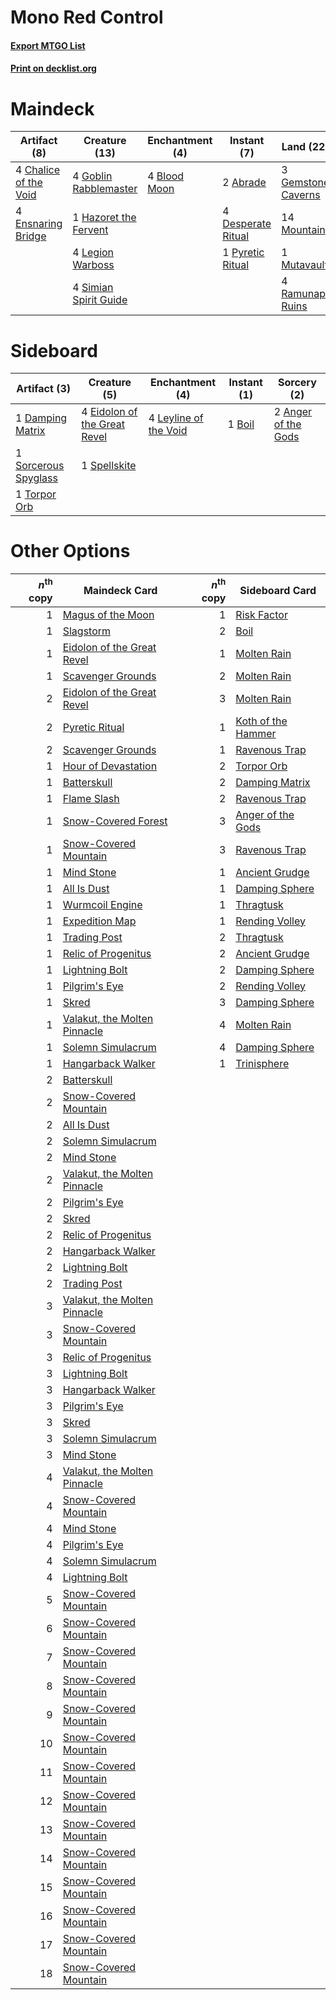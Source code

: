 # Mono Red Control

#### [Export MTGO List](../collection/Mono%20Red%20Control/Mono%20Red%20Control.txt)
#### [Print on decklist.org](http://decklist.org/?deckmain=2%09Abrade%0A2%09Anger%20of%20the%20Gods%0A4%09Blood%20Moon%0A4%09Chalice%20of%20the%20Void%0A4%09Chandra,%20Torch%20of%20Defiance%0A4%09Desperate%20Ritual%0A4%09Ensnaring%20Bridge%0A3%09Gemstone%20Caverns%0A4%09Goblin%20Rabblemaster%0A1%09Hazoret%20the%20Fervent%0A4%09Legion%20Warboss%0A14%09Mountain%0A1%09Mutavault%0A1%09Pyretic%20Ritual%0A4%09Ramunap%20Ruins%0A4%09Simian%20Spirit%20Guide&deckside=2%09Anger%20of%20the%20Gods%0A1%09Boil%0A1%09Damping%20Matrix%0A4%09Eidolon%20of%20the%20Great%20Revel%0A4%09Leyline%20of%20the%20Void%0A1%09Sorcerous%20Spyglass%0A1%09Spellskite%0A1%09Torpor%20Orb)
# Maindeck

|                                          Artifact (8)                                          |                                         Creature (13)                                          |                                    Enchantment (4)                                    |                                         Instant (7)                                         |                                          Land (22)                                          |                                           Planeswalker (4)                                            |                                         Sorcery (2)                                          |
|------------------------------------------------------------------------------------------------|------------------------------------------------------------------------------------------------|---------------------------------------------------------------------------------------|---------------------------------------------------------------------------------------------|---------------------------------------------------------------------------------------------|-------------------------------------------------------------------------------------------------------|----------------------------------------------------------------------------------------------|
|4 [Chalice of the Void](http://gatherer.wizards.com/Pages/Card/Details.aspx?multiverseid=370411)|4 [Goblin Rabblemaster](http://gatherer.wizards.com/Pages/Card/Details.aspx?multiverseid=438486)|4 [Blood Moon](http://gatherer.wizards.com/Pages/Card/Details.aspx?multiverseid=370419)|2 [Abrade](http://gatherer.wizards.com/Pages/Card/Details.aspx?multiverseid=430772)          |3 [Gemstone Caverns](http://gatherer.wizards.com/Pages/Card/Details.aspx?multiverseid=122094)|4 [Chandra, Torch of Defiance](http://gatherer.wizards.com/Pages/Card/Details.aspx?multiverseid=417683)|2 [Anger of the Gods](http://gatherer.wizards.com/Pages/Card/Details.aspx?multiverseid=438682)|
|4 [Ensnaring Bridge](http://gatherer.wizards.com/Pages/Card/Details.aspx?multiverseid=442213)   |1 [Hazoret the Fervent](http://gatherer.wizards.com/Pages/Card/Details.aspx?multiverseid=429886)|                                                                                       |4 [Desperate Ritual](http://gatherer.wizards.com/Pages/Card/Details.aspx?multiverseid=370546)|14 [Mountain](http://gatherer.wizards.com/Pages/Card/Details.aspx?multiverseid=439604)       |                                                                                                       |                                                                                              |
|                                                                                                |4 [Legion Warboss](http://gatherer.wizards.com/Pages/Card/Details.aspx?multiverseid=452859)     |                                                                                       |1 [Pyretic Ritual](http://gatherer.wizards.com/Pages/Card/Details.aspx?multiverseid=205067)  |1 [Mutavault](http://gatherer.wizards.com/Pages/Card/Details.aspx?multiverseid=152724)       |                                                                                                       |                                                                                              |
|                                                                                                |4 [Simian Spirit Guide](http://gatherer.wizards.com/Pages/Card/Details.aspx?multiverseid=442137)|                                                                                       |                                                                                             |4 [Ramunap Ruins](http://gatherer.wizards.com/Pages/Card/Details.aspx?multiverseid=430870)   |                                                                                                       |                                                                                              |


# Sideboard

|                                         Artifact (3)                                          |                                             Creature (5)                                              |                                        Enchantment (4)                                         |                                   Instant (1)                                   |                                         Sorcery (2)                                          |
|-----------------------------------------------------------------------------------------------|-------------------------------------------------------------------------------------------------------|------------------------------------------------------------------------------------------------|---------------------------------------------------------------------------------|----------------------------------------------------------------------------------------------|
|1 [Damping Matrix](http://gatherer.wizards.com/Pages/Card/Details.aspx?multiverseid=426043)    |4 [Eidolon of the Great Revel](http://gatherer.wizards.com/Pages/Card/Details.aspx?multiverseid=442117)|4 [Leyline of the Void](http://gatherer.wizards.com/Pages/Card/Details.aspx?multiverseid=205013)|1 [Boil](http://gatherer.wizards.com/Pages/Card/Details.aspx?multiverseid=430682)|2 [Anger of the Gods](http://gatherer.wizards.com/Pages/Card/Details.aspx?multiverseid=438682)|
|1 [Sorcerous Spyglass](http://gatherer.wizards.com/Pages/Card/Details.aspx?multiverseid=435407)|1 [Spellskite](http://gatherer.wizards.com/Pages/Card/Details.aspx?multiverseid=397743)                |                                                                                                |                                                                                 |                                                                                              |
|1 [Torpor Orb](http://gatherer.wizards.com/Pages/Card/Details.aspx?multiverseid=233069)        |                                                                                                       |                                                                                                |                                                                                 |                                                                                              |


# Other Options

|*n*<sup>th</sup> copy|                                             Maindeck Card                                             |*n*<sup>th</sup> copy|                                       Sideboard Card                                        |
|--------------------:|-------------------------------------------------------------------------------------------------------|--------------------:|---------------------------------------------------------------------------------------------|
|                    1|[Magus of the Moon](http://gatherer.wizards.com/Pages/Card/Details.aspx?multiverseid=438704)           |                    1|[Risk Factor](http://gatherer.wizards.com/Pages/Card/Details.aspx?multiverseid=452863)       |
|                    1|[Slagstorm](http://gatherer.wizards.com/Pages/Card/Details.aspx?multiverseid=214054)                   |                    2|[Boil](http://gatherer.wizards.com/Pages/Card/Details.aspx?multiverseid=430682)              |
|                    1|[Eidolon of the Great Revel](http://gatherer.wizards.com/Pages/Card/Details.aspx?multiverseid=442117)  |                    1|[Molten Rain](http://gatherer.wizards.com/Pages/Card/Details.aspx?multiverseid=425928)       |
|                    1|[Scavenger Grounds](http://gatherer.wizards.com/Pages/Card/Details.aspx?multiverseid=430871)           |                    2|[Molten Rain](http://gatherer.wizards.com/Pages/Card/Details.aspx?multiverseid=425928)       |
|                    2|[Eidolon of the Great Revel](http://gatherer.wizards.com/Pages/Card/Details.aspx?multiverseid=442117)  |                    3|[Molten Rain](http://gatherer.wizards.com/Pages/Card/Details.aspx?multiverseid=425928)       |
|                    2|[Pyretic Ritual](http://gatherer.wizards.com/Pages/Card/Details.aspx?multiverseid=205067)              |                    1|[Koth of the Hammer](http://gatherer.wizards.com/Pages/Card/Details.aspx?multiverseid=266362)|
|                    2|[Scavenger Grounds](http://gatherer.wizards.com/Pages/Card/Details.aspx?multiverseid=430871)           |                    1|[Ravenous Trap](http://gatherer.wizards.com/Pages/Card/Details.aspx?multiverseid=197537)     |
|                    1|[Hour of Devastation](http://gatherer.wizards.com/Pages/Card/Details.aspx?multiverseid=430786)         |                    2|[Torpor Orb](http://gatherer.wizards.com/Pages/Card/Details.aspx?multiverseid=233069)        |
|                    1|[Batterskull](http://gatherer.wizards.com/Pages/Card/Details.aspx?multiverseid=233055)                 |                    2|[Damping Matrix](http://gatherer.wizards.com/Pages/Card/Details.aspx?multiverseid=426043)    |
|                    1|[Flame Slash](http://gatherer.wizards.com/Pages/Card/Details.aspx?multiverseid=368536)                 |                    2|[Ravenous Trap](http://gatherer.wizards.com/Pages/Card/Details.aspx?multiverseid=197537)     |
|                    1|[Snow-Covered Forest](http://gatherer.wizards.com/Pages/Card/Details.aspx?multiverseid=184812)         |                    3|[Anger of the Gods](http://gatherer.wizards.com/Pages/Card/Details.aspx?multiverseid=438682) |
|                    1|[Snow-Covered Mountain](http://gatherer.wizards.com/Pages/Card/Details.aspx?multiverseid=184814)       |                    3|[Ravenous Trap](http://gatherer.wizards.com/Pages/Card/Details.aspx?multiverseid=197537)     |
|                    1|[Mind Stone](http://gatherer.wizards.com/Pages/Card/Details.aspx?multiverseid=438785)                  |                    1|[Ancient Grudge](http://gatherer.wizards.com/Pages/Card/Details.aspx?multiverseid=425913)    |
|                    1|[All Is Dust](http://gatherer.wizards.com/Pages/Card/Details.aspx?multiverseid=397750)                 |                    1|[Damping Sphere](http://gatherer.wizards.com/Pages/Card/Details.aspx?multiverseid=443101)    |
|                    1|[Wurmcoil Engine](http://gatherer.wizards.com/Pages/Card/Details.aspx?multiverseid=425825)             |                    1|[Thragtusk](http://gatherer.wizards.com/Pages/Card/Details.aspx?multiverseid=425968)         |
|                    1|[Expedition Map](http://gatherer.wizards.com/Pages/Card/Details.aspx?multiverseid=397742)              |                    1|[Rending Volley](http://gatherer.wizards.com/Pages/Card/Details.aspx?multiverseid=394663)    |
|                    1|[Trading Post](http://gatherer.wizards.com/Pages/Card/Details.aspx?multiverseid=446961)                |                    2|[Thragtusk](http://gatherer.wizards.com/Pages/Card/Details.aspx?multiverseid=425968)         |
|                    1|[Relic of Progenitus](http://gatherer.wizards.com/Pages/Card/Details.aspx?multiverseid=205326)         |                    2|[Ancient Grudge](http://gatherer.wizards.com/Pages/Card/Details.aspx?multiverseid=425913)    |
|                    1|[Lightning Bolt](http://gatherer.wizards.com/Pages/Card/Details.aspx?multiverseid=234704)              |                    2|[Damping Sphere](http://gatherer.wizards.com/Pages/Card/Details.aspx?multiverseid=443101)    |
|                    1|[Pilgrim's Eye](http://gatherer.wizards.com/Pages/Card/Details.aspx?multiverseid=413771)               |                    2|[Rending Volley](http://gatherer.wizards.com/Pages/Card/Details.aspx?multiverseid=394663)    |
|                    1|[Skred](http://gatherer.wizards.com/Pages/Card/Details.aspx?multiverseid=122120)                       |                    3|[Damping Sphere](http://gatherer.wizards.com/Pages/Card/Details.aspx?multiverseid=443101)    |
|                    1|[Valakut, the Molten Pinnacle](http://gatherer.wizards.com/Pages/Card/Details.aspx?multiverseid=190400)|                    4|[Molten Rain](http://gatherer.wizards.com/Pages/Card/Details.aspx?multiverseid=425928)       |
|                    1|[Solemn Simulacrum](http://gatherer.wizards.com/Pages/Card/Details.aspx?multiverseid=420612)           |                    4|[Damping Sphere](http://gatherer.wizards.com/Pages/Card/Details.aspx?multiverseid=443101)    |
|                    1|[Hangarback Walker](http://gatherer.wizards.com/Pages/Card/Details.aspx?multiverseid=420600)           |                    1|[Trinisphere](http://gatherer.wizards.com/Pages/Card/Details.aspx?multiverseid=425823)       |
|                    2|[Batterskull](http://gatherer.wizards.com/Pages/Card/Details.aspx?multiverseid=233055)                 |                     |                                                                                             |
|                    2|[Snow-Covered Mountain](http://gatherer.wizards.com/Pages/Card/Details.aspx?multiverseid=184814)       |                     |                                                                                             |
|                    2|[All Is Dust](http://gatherer.wizards.com/Pages/Card/Details.aspx?multiverseid=397750)                 |                     |                                                                                             |
|                    2|[Solemn Simulacrum](http://gatherer.wizards.com/Pages/Card/Details.aspx?multiverseid=420612)           |                     |                                                                                             |
|                    2|[Mind Stone](http://gatherer.wizards.com/Pages/Card/Details.aspx?multiverseid=438785)                  |                     |                                                                                             |
|                    2|[Valakut, the Molten Pinnacle](http://gatherer.wizards.com/Pages/Card/Details.aspx?multiverseid=190400)|                     |                                                                                             |
|                    2|[Pilgrim's Eye](http://gatherer.wizards.com/Pages/Card/Details.aspx?multiverseid=413771)               |                     |                                                                                             |
|                    2|[Skred](http://gatherer.wizards.com/Pages/Card/Details.aspx?multiverseid=122120)                       |                     |                                                                                             |
|                    2|[Relic of Progenitus](http://gatherer.wizards.com/Pages/Card/Details.aspx?multiverseid=205326)         |                     |                                                                                             |
|                    2|[Hangarback Walker](http://gatherer.wizards.com/Pages/Card/Details.aspx?multiverseid=420600)           |                     |                                                                                             |
|                    2|[Lightning Bolt](http://gatherer.wizards.com/Pages/Card/Details.aspx?multiverseid=234704)              |                     |                                                                                             |
|                    2|[Trading Post](http://gatherer.wizards.com/Pages/Card/Details.aspx?multiverseid=446961)                |                     |                                                                                             |
|                    3|[Valakut, the Molten Pinnacle](http://gatherer.wizards.com/Pages/Card/Details.aspx?multiverseid=190400)|                     |                                                                                             |
|                    3|[Snow-Covered Mountain](http://gatherer.wizards.com/Pages/Card/Details.aspx?multiverseid=184814)       |                     |                                                                                             |
|                    3|[Relic of Progenitus](http://gatherer.wizards.com/Pages/Card/Details.aspx?multiverseid=205326)         |                     |                                                                                             |
|                    3|[Lightning Bolt](http://gatherer.wizards.com/Pages/Card/Details.aspx?multiverseid=234704)              |                     |                                                                                             |
|                    3|[Hangarback Walker](http://gatherer.wizards.com/Pages/Card/Details.aspx?multiverseid=420600)           |                     |                                                                                             |
|                    3|[Pilgrim's Eye](http://gatherer.wizards.com/Pages/Card/Details.aspx?multiverseid=413771)               |                     |                                                                                             |
|                    3|[Skred](http://gatherer.wizards.com/Pages/Card/Details.aspx?multiverseid=122120)                       |                     |                                                                                             |
|                    3|[Solemn Simulacrum](http://gatherer.wizards.com/Pages/Card/Details.aspx?multiverseid=420612)           |                     |                                                                                             |
|                    3|[Mind Stone](http://gatherer.wizards.com/Pages/Card/Details.aspx?multiverseid=438785)                  |                     |                                                                                             |
|                    4|[Valakut, the Molten Pinnacle](http://gatherer.wizards.com/Pages/Card/Details.aspx?multiverseid=190400)|                     |                                                                                             |
|                    4|[Snow-Covered Mountain](http://gatherer.wizards.com/Pages/Card/Details.aspx?multiverseid=184814)       |                     |                                                                                             |
|                    4|[Mind Stone](http://gatherer.wizards.com/Pages/Card/Details.aspx?multiverseid=438785)                  |                     |                                                                                             |
|                    4|[Pilgrim's Eye](http://gatherer.wizards.com/Pages/Card/Details.aspx?multiverseid=413771)               |                     |                                                                                             |
|                    4|[Solemn Simulacrum](http://gatherer.wizards.com/Pages/Card/Details.aspx?multiverseid=420612)           |                     |                                                                                             |
|                    4|[Lightning Bolt](http://gatherer.wizards.com/Pages/Card/Details.aspx?multiverseid=234704)              |                     |                                                                                             |
|                    5|[Snow-Covered Mountain](http://gatherer.wizards.com/Pages/Card/Details.aspx?multiverseid=184814)       |                     |                                                                                             |
|                    6|[Snow-Covered Mountain](http://gatherer.wizards.com/Pages/Card/Details.aspx?multiverseid=184814)       |                     |                                                                                             |
|                    7|[Snow-Covered Mountain](http://gatherer.wizards.com/Pages/Card/Details.aspx?multiverseid=184814)       |                     |                                                                                             |
|                    8|[Snow-Covered Mountain](http://gatherer.wizards.com/Pages/Card/Details.aspx?multiverseid=184814)       |                     |                                                                                             |
|                    9|[Snow-Covered Mountain](http://gatherer.wizards.com/Pages/Card/Details.aspx?multiverseid=184814)       |                     |                                                                                             |
|                   10|[Snow-Covered Mountain](http://gatherer.wizards.com/Pages/Card/Details.aspx?multiverseid=184814)       |                     |                                                                                             |
|                   11|[Snow-Covered Mountain](http://gatherer.wizards.com/Pages/Card/Details.aspx?multiverseid=184814)       |                     |                                                                                             |
|                   12|[Snow-Covered Mountain](http://gatherer.wizards.com/Pages/Card/Details.aspx?multiverseid=184814)       |                     |                                                                                             |
|                   13|[Snow-Covered Mountain](http://gatherer.wizards.com/Pages/Card/Details.aspx?multiverseid=184814)       |                     |                                                                                             |
|                   14|[Snow-Covered Mountain](http://gatherer.wizards.com/Pages/Card/Details.aspx?multiverseid=184814)       |                     |                                                                                             |
|                   15|[Snow-Covered Mountain](http://gatherer.wizards.com/Pages/Card/Details.aspx?multiverseid=184814)       |                     |                                                                                             |
|                   16|[Snow-Covered Mountain](http://gatherer.wizards.com/Pages/Card/Details.aspx?multiverseid=184814)       |                     |                                                                                             |
|                   17|[Snow-Covered Mountain](http://gatherer.wizards.com/Pages/Card/Details.aspx?multiverseid=184814)       |                     |                                                                                             |
|                   18|[Snow-Covered Mountain](http://gatherer.wizards.com/Pages/Card/Details.aspx?multiverseid=184814)       |                     |                                                                                             |

